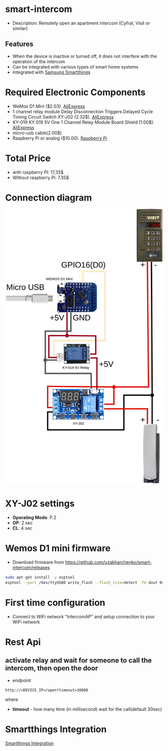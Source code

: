# smart-intercom

- Description: Remotely open an apartment intercom (Cyfral, Visit or similar)

## Features
 - When the device is inactive or turned off, it does not interfere with the operation of the intercom
 - Can be integrated with various types of smart home systems
 - Integrated with [Samsung Smartthings](./smartthings-intercom)

# Required Electronic Components
 - WeMos D1 Mini ($2.03). [AliExpress](https://aliexpress.com/item/32630518881.html?sku_id=12000018628049611&spm=a2g2w.productlist.0.0.33f717d28p4yT3)
 - 1 channel relay module Delay Disconnection Triggers Delayed Cycle Timing Circuit Switch XY-J02 (2.32$). [AliExpress](https://aliexpress.com/item/4000372163113.html?sku_id=10000001523783321&spm=a2g2w.productlist.0.0.232c5991ZEe6Ny)
 - KY-019 KY 019 5V One 1 Channel Relay Module Board Shield (1.00$). [AliExpress](https://aliexpress.com/item/32727785341.html?sku_id=61353464595&spm=a2g2w.productlist.0.0.67815f4bxXi0ot)
 - micro-usb cable(2.00$)
 - Raspberry Pi or analog ($10.00). [Raspberry Pi](https://www.canakit.com/raspberry-pi-zero-wireless.html?src=raspberrypi)
# Total Price
 - with raspberry PI: 17,35$
 - Without raspberry Pi: 7.35$

# Connection diagram
![](/docs/intercom.drawio.png)

# XY-J02 settings
- **Operating Mode**: P.2
- **OP**: 2 sec
- **CL**: 4 sec

# Wemos D1 mini firmware

- Download firmware from https://github.com/vzakharchenko/smart-intercom/releases
```bash
sudo apt-get install -y esptool
esptool --port /dev/ttyUSB0 write_flash --flash_size=detect -fm dout 0x0 intercom.ino.d1_mini.bin
```

# First time configuration
- Connect to WiFi network "IntercomAP" and setup connection to your WiFi network

# Rest Api
## activate relay and wait for someone to call the intercom, then open the door
- endpoint
```
http://<DEVICE_IP>/open?timeout=30000
```

where
 - **timeout** - how many time (in millisecond) wait for the call(default 30sec)

# Smartthings Integration
 [Smartthings Integration](./smartthings-intercom)




